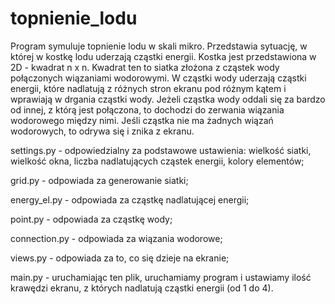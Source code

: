 # topnienie_lodu

Program symuluje topnienie lodu w skali mikro. Przedstawia sytuację, w której w kostkę lodu uderzają cząstki energii. Kostka jest przedstawiona w 2D - kwadrat n x n. Kwadrat ten to siatka złożona z cząstek wody połączonych wiązaniami wodorowymi. 
W cząstki wody uderzają cząstki energii, które nadlatują z różnych stron ekranu pod różnym kątem i wprawiają w drgania cząstki wody. Jeżeli cząstka wody oddali się za bardzo od innej, z którą jest połączona, to dochodzi do zerwania wiązania wodorowego między nimi. Jeśli cząstka nie ma żadnych wiązań wodorowych, to odrywa się i znika z ekranu.

settings.py - odpowiedzialny za podstawowe ustawienia: wielkość siatki, wielkość okna, liczba nadlatujących cząstek energii, kolory elementów;

grid.py - odpowiada za generowanie siatki;

energy_el.py - odpowiada za cząstkę nadlatującej energii;

point.py - odpowiada za cząstkę wody;

connection.py - odpowiada za wiązania wodorowe;

views.py - odpowiada za to, co się dzieje na ekranie;

main.py - uruchamiając ten plik, uruchamiamy program i ustawiamy ilość krawędzi ekranu, z których nadlatują cząstki energii (od 1 do 4). 
